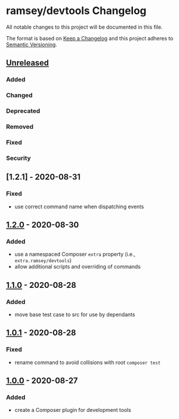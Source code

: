 # ramsey/devtools Changelog

All notable changes to this project will be documented in this file.

The format is based on [Keep a Changelog](http://keepachangelog.com/en/1.0.0/)
and this project adheres to [Semantic Versioning](http://semver.org/spec/v2.0.0.html).


## [Unreleased]

### Added

### Changed

### Deprecated

### Removed

### Fixed

### Security


## [1.2.1] - 2020-08-31

### Fixed

* use correct command name when dispatching events


## [1.2.0] - 2020-08-30

### Added

* use a namespaced Composer `extra` property (i.e., `extra.ramsey/devtools`)
* allow additional scripts and overriding of commands


## [1.1.0] - 2020-08-28

### Added

* move base test case to src for use by dependants


## [1.0.1] - 2020-08-28

### Fixed

* rename command to avoid collisions with root `composer test`


## [1.0.0] - 2020-08-27

### Added

* create a Composer plugin for development tools


[Unreleased]: https://github.com/ramsey/devtools/compare/1.2.0...HEAD
[1.2.0]: https://github.com/ramsey/devtools/compare/1.1.0...1.2.0
[1.1.0]: https://github.com/ramsey/devtools/compare/1.0.1...1.1.0
[1.0.1]: https://github.com/ramsey/devtools/compare/1.0.0...1.0.1
[1.0.0]: https://github.com/ramsey/devtools/commits/1.0.0

